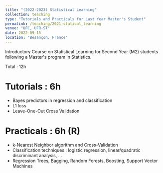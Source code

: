 ```yaml
---
title: "(2022-2023) Statistical Learning"
collection: teaching
type: "Tutorials and Practicals for Last Year Master's Student"
permalink: /teaching/2021-statical_learning
venue: "UFC, UFR-ST"
date: 2022-09-15
location: "Besançon, France"
---
```


Introductory Course on Statistical Learning for Second Year (M2) students following a Master's program in Statistics.

Total : 12h

Tutorials : 6h
======
* Bayes predictors in regression and classification
* L1 loss
* Leave-One-Out Cross Validation

Practicals : 6h (R)
======
* k-Nearest Neighbor algorithm and Cross-Validation
* Classification techniques : logistic regression, linear/quadratic discriminant analysis, ...
* Regression Trees, Bagging, Random Forests, Boosting, Support Vector Machines
